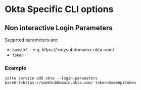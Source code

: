 # Okta Specific CLI options

## Non interactive Login Parameters
Supprted parameters are:
* `baseUrl` - e.g. https://\<mysubdomain\>.okta.com/
* `token`

### Example
```
salto service add okta --login-parameters baseUrl=https://someSubDomain.okta.com/ token=SomeApiToken
```
